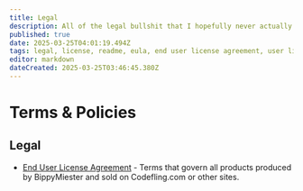 ```yaml
---
title: Legal
description: All of the legal bullshit that I hopefully never actually have to use one day. Please don't be a dumb ass.
published: true
date: 2025-03-25T04:01:19.494Z
tags: legal, license, readme, eula, end user license agreement, user license agreement
editor: markdown
dateCreated: 2025-03-25T03:46:45.380Z
---
```


# Terms & Policies

## Legal

- [End User License Agreement](./eula) - Terms that govern all products produced by BippyMiester and sold on Codefling.com or other sites.
